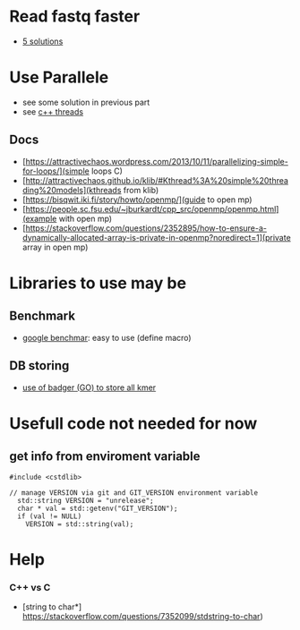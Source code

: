 #  Read fastq faster

 * [5 solutions](Fastq_Faster.md)

# Use Parallele

 * see some solution in previous part
 * see [c++ threads](cppthread.md)

## Docs
 * [https://attractivechaos.wordpress.com/2013/10/11/parallelizing-simple-for-loops/](simple loops C)
 * [http://attractivechaos.github.io/klib/#Kthread%3A%20simple%20threading%20models](kthreads from klib)
 * [https://bisqwit.iki.fi/story/howto/openmp/](guide to open mp)
 * [https://people.sc.fsu.edu/~jburkardt/cpp_src/openmp/openmp.html](example with open mp)
 * [https://stackoverflow.com/questions/2352895/how-to-ensure-a-dynamically-allocated-array-is-private-in-openmp?noredirect=1](private array in open mp)


# Libraries to use may be

## Benchmark

 * [google benchmar](https://github.com/google/benchmark.git): easy to use (define macro)

## DB storing

 * [use of badger (GO) to store all kmer](https://github.com/dgraph-io/badger)

# Usefull code not needed for now

##  get info from enviroment variable
    #include <cstdlib>

    // manage VERSION via git and GIT_VERSION environment variable
      std::string VERSION = "unrelease";
      char * val = std::getenv("GIT_VERSION");
      if (val != NULL)
        VERSION = std::string(val);

# Help

### C++ vs C
 * [string to char\*] https://stackoverflow.com/questions/7352099/stdstring-to-char)
